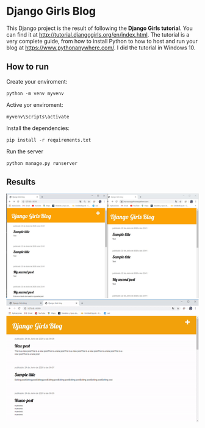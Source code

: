 # Django Girls Blog

This Django project is the result of following the **Django Girls tutorial**. You can find it at http://tutorial.djangogirls.org/en/index.html. The tutorial is a very complete guide, from how to install Python to how to host and run your blog at https://www.pythonanywhere.com/. I did the tutorial in Windows 10.


## How to run
Create your enviroment:
```
python -m venv myvenv
```

Active yor enviroment:
```
myvenv\Scripts\activate
```
Install the dependencies:
```
pip install -r requirements.txt
```
Run the server
```
python manage.py runserver
```


## Results
![GitHub Logo](/images/capture.JPG)
![](/images/blog.gif)